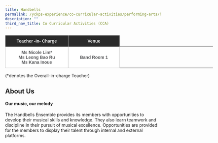 ```yaml
---
title: Handbells
permalink: /yckps-experience/co-curricular-activities/performing-arts/handbells/
description: ""
third_nav_title: Co Curricular Activities (CCA)
---
```

<style type="text/css">
.tg  {border-collapse:collapse;border-spacing:0;}
.tg td{border-color:black;border-style:solid;border-width:1px;font-family:Arial, sans-serif;font-size:14px;
  overflow:hidden;padding:10px 5px;word-break:normal;}
.tg th{border-color:black;border-style:solid;border-width:1px;font-family:Arial, sans-serif;font-size:14px;
  font-weight:normal;overflow:hidden;padding:10px 5px;word-break:normal;}
.tg .tg-12c9{background-color:#FFF;border-color:#c0c0c0;color:#58595B;font-weight:bold;text-align:center;vertical-align:top}
.tg .tg-qira{background-color:#FFF;border-color:#c0c0c0;color:#58595B;text-align:center;vertical-align:middle}
.tg .tg-lh01{background-color:#2A2A2A;border-color:#c0c0c0;color:#EEE;font-weight:bold;text-align:center;vertical-align:top}
.tg .tg-1hqx{background-color:#FFF;border-color:#c0c0c0;color:#58595B;font-weight:bold;text-align:center;vertical-align:middle}
</style>
<table class="tg" style="undefined;table-layout: fixed; width: 674px">
<colgroup>
<col style="width: 204.003906px">
<col style="width: 167.003906px">
<col style="width: 134.003906px">
<col style="width: 169.003906px">
</colgroup>
<thead>
  <tr>
    <th class="tg-lh01">Teacher -In- Charge </th>
    <th class="tg-lh01">Venue </th>
    </tr>
</thead>
<tbody>
  <tr>
    <td class="tg-12c9"><span style="background-color:initial">Ms Nicole Lim*<br>Ms Leong Bao Ru<br>Ms Kana Inoue</span></td>
    <td class="tg-1hqx">Band Room 1 </td>
    </tr>
</tbody>
</table>

(\*denotes the Overall-in-charge Teacher)&nbsp;  

About Us
-----

#### **Our music, our melody**  

The Handbells Ensemble provides its members with opportunities to develop their musical skills and knowledge. They also learn teamwork and discipline in their pursuit of musical excellence. Opportunities are provided for the members to display their talent through internal and external platforms.